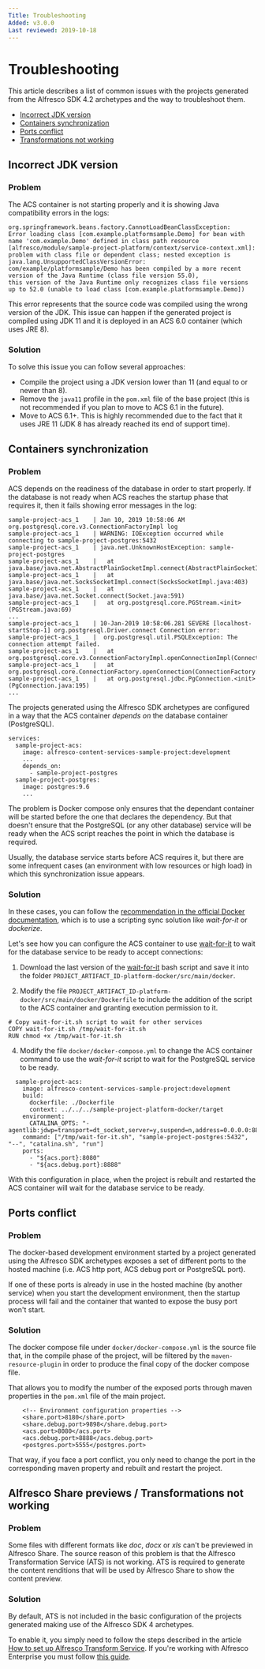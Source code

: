 ```yaml
---
Title: Troubleshooting
Added: v3.0.0
Last reviewed: 2019-10-18
---
```

# Troubleshooting

This article describes a list of common issues with the projects generated from the Alfresco SDK 4.2 archetypes and the way to troubleshoot them.

* [Incorrect JDK version](#incorrect-jdk-version)
* [Containers synchronization](#containers-synchronization)
* [Ports conflict](#ports-conflict)
* [Transformations not working](#transformations-not-working)

## Incorrect JDK version

### Problem

The ACS container is not starting properly and it is showing Java compatibility errors in the logs:

```
org.springframework.beans.factory.CannotLoadBeanClassException: 
Error loading class [com.example.platformsample.Demo] for bean with name 'com.example.Demo' defined in class path resource 
[alfresco/module/sample-project-platform/context/service-context.xml]: 
problem with class file or dependent class; nested exception is java.lang.UnsupportedClassVersionError: 
com/example/platformsample/Demo has been compiled by a more recent version of the Java Runtime (class file version 55.0), 
this version of the Java Runtime only recognizes class file versions up to 52.0 (unable to load class [com.example.platformsample.Demo])
```

This error represents that the source code was compiled using the wrong version of the JDK. This issue can happen if the generated project is compiled using 
JDK 11 and it is deployed in an ACS 6.0 container (which uses JRE 8).

### Solution

To solve this issue you can follow several approaches:
* Compile the project using a JDK version lower than 11 (and equal to or newer than 8).
* Remove the `java11` profile in the `pom.xml` file of the base project (this is not recommended if you plan to move to ACS 6.1 in the future).
* Move to ACS 6.1+. This is highly recommended due to the fact that it uses JRE 11 (JDK 8 has already reached its end of support time).

## Containers synchronization

### Problem

ACS depends on the readiness of the database in order to start properly. If the database is not ready when ACS reaches the startup phase that requires it, then
it fails showing error messages in the log:

```
sample-project-acs_1    | Jan 10, 2019 10:58:06 AM org.postgresql.core.v3.ConnectionFactoryImpl log
sample-project-acs_1    | WARNING: IOException occurred while connecting to sample-project-postgres:5432
sample-project-acs_1    | java.net.UnknownHostException: sample-project-postgres
sample-project-acs_1    | 	at java.base/java.net.AbstractPlainSocketImpl.connect(AbstractPlainSocketImpl.java:220)
sample-project-acs_1    | 	at java.base/java.net.SocksSocketImpl.connect(SocksSocketImpl.java:403)
sample-project-acs_1    | 	at java.base/java.net.Socket.connect(Socket.java:591)
sample-project-acs_1    | 	at org.postgresql.core.PGStream.<init>(PGStream.java:69)
...
sample-project-acs_1    | 10-Jan-2019 10:58:06.281 SEVERE [localhost-startStop-1] org.postgresql.Driver.connect Connection error: 
sample-project-acs_1    |  org.postgresql.util.PSQLException: The connection attempt failed.
sample-project-acs_1    | 	at org.postgresql.core.v3.ConnectionFactoryImpl.openConnectionImpl(ConnectionFactoryImpl.java:259)
sample-project-acs_1    | 	at org.postgresql.core.ConnectionFactory.openConnection(ConnectionFactory.java:49)
sample-project-acs_1    | 	at org.postgresql.jdbc.PgConnection.<init>(PgConnection.java:195)
...
```

The projects generated using the Alfresco SDK archetypes are configured in a way that the ACS container _depends on_ the database container (PostgreSQL). 

```
services:
  sample-project-acs:
    image: alfresco-content-services-sample-project:development
    ...
    depends_on:
      - sample-project-postgres
  sample-project-postgres:
    image: postgres:9.6
    ...
``` 

The problem is Docker compose only ensures that the dependant container will be started before the one that declares the dependency. But that doesn't ensure 
that the PostgreSQL (or any other database) service will be ready when the ACS script reaches the point in which the database is required. 

Usually, the database service starts before ACS requires it, but there are some infrequent cases (an environment with low resources or high load) in which this
synchronization issue appears.

### Solution

In these cases, you can follow the [recommendation in the official Docker documentation](https://docs.docker.com/compose/startup-order/), which is to use a 
scripting sync solution like _wait-for-it_ or _dockerize_.

Let's see how you can configure the ACS container to use [wait-for-it](https://github.com/vishnubob/wait-for-it) to wait for the database service to be ready 
to accept connections:

1. Download the last version of the [wait-for-it](https://github.com/vishnubob/wait-for-it) bash script and save it into the folder 
`PROJECT_ARTIFACT_ID-platform-docker/src/main/docker`.

2. Modify the file `PROJECT_ARTIFACT_ID-platform-docker/src/main/docker/Dockerfile` to include the addition of the script to the ACS container and granting 
execution permission to it.

```
# Copy wait-for-it.sh script to wait for other services
COPY wait-for-it.sh /tmp/wait-for-it.sh
RUN chmod +x /tmp/wait-for-it.sh
```

4. Modify the file `docker/docker-compose.yml` to change the ACS container command to use the _wait-for-it_ script to wait for the PostgreSQL service to be 
ready.

```
  sample-project-acs:
    image: alfresco-content-services-sample-project:development
    build:
      dockerfile: ./Dockerfile
      context: ../../../sample-project-platform-docker/target
    environment:
      CATALINA_OPTS: "-agentlib:jdwp=transport=dt_socket,server=y,suspend=n,address=0.0.0.0:8888"
    command: ["/tmp/wait-for-it.sh", "sample-project-postgres:5432", "--", "catalina.sh", "run"]
    ports:
      - "${acs.port}:8080"
      - "${acs.debug.port}:8888"
```

With this configuration in place, when the project is rebuilt and restarted the ACS container will wait for the database service to be ready.

## Ports conflict

### Problem

The docker-based development environment started by a project generated using the Alfresco SDK archetypes exposes a set of different ports to the hosted 
machine (i.e. ACS http port, ACS debug port or PostgreSQL port). 

If one of these ports is already in use in the hosted machine (by another service) when you start the development environment, then the startup process will fail 
and the container that wanted to expose the busy port won't start.

### Solution

The docker compose file under `docker/docker-compose.yml` is the source file that, in the compile phase of the project, will be filtered by the 
`maven-resource-plugin` in order to produce the final copy of the docker compose file.

That allows you to modify the number of the exposed ports through maven properties in the `pom.xml` file of the main project.

```
    <!-- Environment configuration properties -->
    <share.port>8180</share.port>
    <share.debug.port>9898</share.debug.port>
    <acs.port>8080</acs.port>
    <acs.debug.port>8888</acs.debug.port>
    <postgres.port>5555</postgres.port>
```

That way, if you face a port conflict, you only need to change the port in the corresponding maven property and rebuilt and restart the project.

## Alfresco Share previews / Transformations not working

### Problem

Some files with different formats like _doc_, _docx_ or _xls_ can't be previewed in Alfresco Share. The source reason of this problem is that the Alfresco 
Transformation Service (ATS) is not working. ATS is required to generate the content renditions that will be used by Alfresco Share to show the content preview.

### Solution

By default, ATS is not included in the basic configuration of the projects generated making use of the Alfresco SDK 4 archetypes.

To enable it, you simply need to follow the steps described in the article [How to set up Alfresco Transform Service](advanced-topics/alfresco-transform-service.md).
If you're working with Alfresco Enterprise you must follow [this guide](advanced-topics/working-with-enterprise/alfresco-transform-service.md). 
